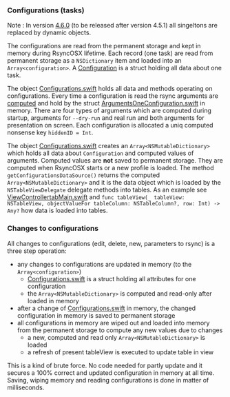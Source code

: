 ### Configurations (tasks)

Note : In version [4.6.0](https://github.com/rsyncOSX/RsyncOSX/tree/version4.6.0) (to be released after version 4.5.1) all singeltons are replaced by dynamic objects.

The configurations are read from the permanent storage and kept in memory during RsyncOSX lifetime. Each record (one task) are read from permanent storage as a `NSDictionary` item and loaded into an `Array<configuration>`. A [Configuration](https://github.com/rsyncOSX/RsyncOSX/blob/master/RsyncOSX/Configuration.swift) is a struct holding all data about one task.

The object [Configurations.swift](https://github.com/rsyncOSX/RsyncOSX/blob/master/RsyncOSX/Configurations.swift) holds all data and methods operating on configurations. Every time a configuration is read the rsync arguments are [computed](https://github.com/rsyncOSX/RsyncOSX/blob/master/RsyncOSX/RsyncProcessArguments.swift) and hold by the struct [ArgumentsOneConfiguration.swift](https://github.com/rsyncOSX/RsyncOSX/blob/master/RsyncOSX/ArgumentsOneConfiguration.swift) in memory. There are four types of arguments which are computed during startup, arguments for `--dry-run` and real run and both arguments for presentation on screen. Each configuration is allocated a uniq computed nonsense key `hiddenID = Int`.

The object [Configurations.swift](https://github.com/rsyncOSX/RsyncOSX/blob/master/RsyncOSX/Configurations.swift) creates an `Array<NSMutableDictionary>` which holds all data about `Configuration` and computed values of arguments. Computed values are **not** saved to permanent storage. They are computed when RsyncOSX starts or a new profile is loaded. The method `getConfigurationsDataSource()` returns the computed `Array<NSMutableDictionary>` and it is the data object which is loaded by the `NSTableViewDelegate` delegate methods into tables. As an example see [ViewControllertabMain.swift](https://github.com/rsyncOSX/RsyncOSX/blob/master/RsyncOSX/ViewControllertabMain.swift) and `func tableView(_ tableView: NSTableView, objectValueFor tableColumn: NSTableColumn?, row: Int) -> Any?` how data is loaded into tables.

### Changes to configurations

All changes to configurations (edit, delete, new, parameters to rsync) is a three step operation:

- any changes to configurations are updated in memory (to the `Array<configuration>`)
  - [Configurations.swift](https://github.com/rsyncOSX/RsyncOSX/blob/master/RsyncOSX/Configurations.swift) is a struct holding all attributes for one configuration
  - the `Array<NSMutableDictionary>` is computed and read-only after loaded in memory
- after a change of [Configurations.swift](https://github.com/rsyncOSX/RsyncOSX/blob/master/RsyncOSX/Configurations.swift) in memory, the changed configuration in memory is saved to permanent storage
- all configurations in memory are wiped out and loaded into memory from the permanent storage to compute any new values due to changes
  - a new, computed and read only `Array<NSMutableDictionary>` is loaded
  - a refresh of present tableView is executed to update table in view

This is a kind of brute force. No code needed for partly update and it secures a 100% correct and updated configuration in memory at all time. Saving, wiping memory and reading configurations is done in matter of milliseconds.
